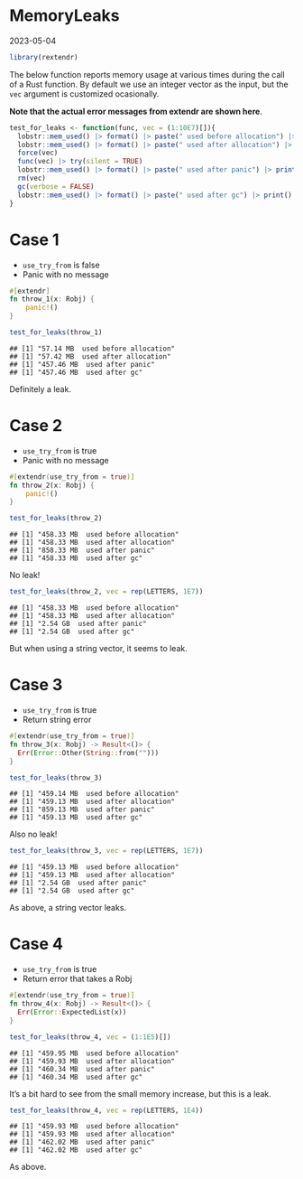 MemoryLeaks
================
2023-05-04

``` r
library(rextendr)
```

The below function reports memory usage at various times during the call
of a Rust function. By default we use an integer vector as the input,
but the `vec` argument is customized ocasionally.

**Note that the actual error messages from extendr are shown here**.

``` r
test_for_leaks <- function(func, vec = (1:10E7)[]){
  lobstr::mem_used() |> format() |> paste(" used before allocation") |> print()
  lobstr::mem_used() |> format() |> paste(" used after allocation") |> print()
  force(vec)
  func(vec) |> try(silent = TRUE) 
  lobstr::mem_used() |> format() |> paste(" used after panic") |> print()
  rm(vec)
  gc(verbose = FALSE)
  lobstr::mem_used() |> format() |> paste(" used after gc") |> print()
}
```

# Case 1

- `use_try_from` is false
- Panic with no message

``` rust
#[extendr]
fn throw_1(x: Robj) {
    panic!()
}
```

``` r
test_for_leaks(throw_1)
```

    ## [1] "57.14 MB  used before allocation"
    ## [1] "57.42 MB  used after allocation"
    ## [1] "457.46 MB  used after panic"
    ## [1] "457.46 MB  used after gc"

Definitely a leak.

# Case 2

- `use_try_from` is true
- Panic with no message

``` rust
#[extendr(use_try_from = true)]
fn throw_2(x: Robj) {
    panic!()
}
```

``` r
test_for_leaks(throw_2)
```

    ## [1] "458.33 MB  used before allocation"
    ## [1] "458.33 MB  used after allocation"
    ## [1] "858.33 MB  used after panic"
    ## [1] "458.33 MB  used after gc"

No leak!

``` r
test_for_leaks(throw_2, vec = rep(LETTERS, 1E7))
```

    ## [1] "458.33 MB  used before allocation"
    ## [1] "458.33 MB  used after allocation"
    ## [1] "2.54 GB  used after panic"
    ## [1] "2.54 GB  used after gc"

But when using a string vector, it seems to leak.

# Case 3

- `use_try_from` is true
- Return string error

``` rust
#[extendr(use_try_from = true)]
fn throw_3(x: Robj) -> Result<()> {
  Err(Error::Other(String::from("")))
}
```

``` r
test_for_leaks(throw_3)
```

    ## [1] "459.14 MB  used before allocation"
    ## [1] "459.13 MB  used after allocation"
    ## [1] "859.13 MB  used after panic"
    ## [1] "459.13 MB  used after gc"

Also no leak!

``` r
test_for_leaks(throw_3, vec = rep(LETTERS, 1E7))
```

    ## [1] "459.13 MB  used before allocation"
    ## [1] "459.13 MB  used after allocation"
    ## [1] "2.54 GB  used after panic"
    ## [1] "2.54 GB  used after gc"

As above, a string vector leaks.

# Case 4

- `use_try_from` is true
- Return error that takes a Robj

``` rust
#[extendr(use_try_from = true)]
fn throw_4(x: Robj) -> Result<()> {
  Err(Error::ExpectedList(x))
}
```

``` r
test_for_leaks(throw_4, vec = (1:1E5)[])
```

    ## [1] "459.95 MB  used before allocation"
    ## [1] "459.93 MB  used after allocation"
    ## [1] "460.34 MB  used after panic"
    ## [1] "460.34 MB  used after gc"

It’s a bit hard to see from the small memory increase, but this is a
leak.

``` r
test_for_leaks(throw_4, vec = rep(LETTERS, 1E4))
```

    ## [1] "459.93 MB  used before allocation"
    ## [1] "459.93 MB  used after allocation"
    ## [1] "462.02 MB  used after panic"
    ## [1] "462.02 MB  used after gc"

As above.
